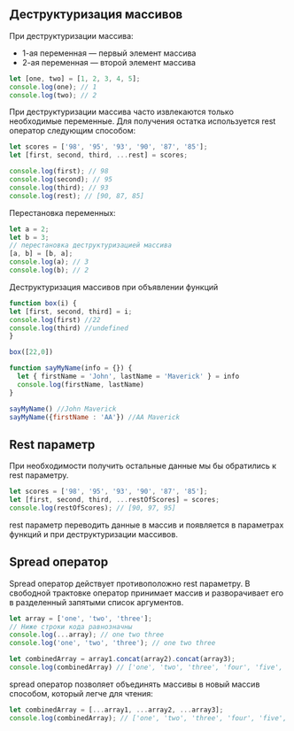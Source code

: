 ## Деструктуризация массивов

При деструктуризации массива:

* 1-ая переменная — первый элемент массива
* 2-ая переменная — второй элемент массива

```js
let [one, two] = [1, 2, 3, 4, 5];
console.log(one); // 1
console.log(two); // 2
```

При деструктуризации массива часто извлекаются только необходимые переменные. Для получения остатка используется rest оператор следующим способом:

```js
let scores = ['98', '95', '93', '90', '87', '85'];
let [first, second, third, ...rest] = scores;

console.log(first); // 98
console.log(second); // 95
console.log(third); // 93
console.log(rest); // [90, 87, 85]
```
Перестановка переменных:
```js
let a = 2;
let b = 3;
// перестановка деструктуризацией массива
[a, b] = [b, a];
console.log(a); // 3
console.log(b); // 2
```

Деструктуризация массивов при объявлении функций

```js
function box(i) {
let [first, second, third] = i;
console.log(first) //22
console.log(third) //undefined
}

box([22,0])
```

```js
function sayMyName(info = {}) {
  let { firstName = 'John', lastName = 'Maverick' } = info
  console.log(firstName, lastName)
}

sayMyName() //John Maverick
sayMyName({firstName : 'AA'}) //AA Maverick
```

## Rest параметр
При необходимости получить остальные данные мы бы обратились к rest параметру.

```js
let scores = ['98', '95', '93', '90', '87', '85'];
let [first, second, third, ...restOfScores] = scores;
console.log(restOfScores); // [90, 97, 95]
```
rest параметр переводить данные в массив и появляется в параметрах функций и при деструктуризации массивов.

## Spread оператор
Spread оператор действует противоположно rest параметру. В свободной трактовке оператор принимает массив и разворачивает его в разделенный запятыми список аргументов.

```js
let array = ['one', 'two', 'three'];
// Ниже строки кода равнозначны
console.log(...array); // one two three
console.log('one', 'two', 'three'); // one two three
```

```js
let combinedArray = array1.concat(array2).concat(array3);
console.log(combinedArray) // ['one', 'two', 'three', 'four', 'five', 'six'];
```
spread оператор позволяет объединять массивы в новый массив способом, который легче для чтения:

```js
let combinedArray = [...array1, ...array2, ...array3];
console.log(combinedArray); // ['one', 'two', 'three', 'four', 'five', 'six']
```

